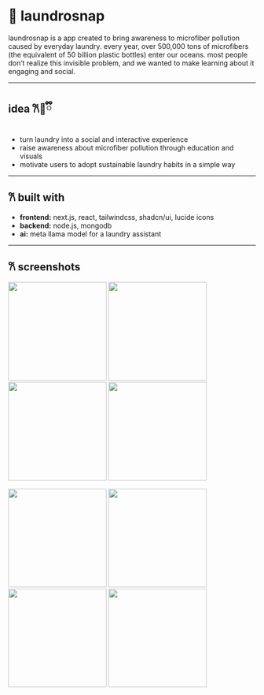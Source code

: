 # 🧺 laundrosnap
laundrosnap is a app created to bring awareness to microfiber pollution caused by everyday laundry. every year, over 500,000 tons of microfibers (the equivalent of 50 billion plastic bottles) enter our oceans. most people don’t realize this invisible problem, and we wanted to make learning about it engaging and social.

---

## idea 𐙚🧸ྀི
- turn laundry into a social and interactive experience  
- raise awareness about microfiber pollution through education and visuals  
- motivate users to adopt sustainable laundry habits in a simple way  

---

## 𐙚 built with
- **frontend:** next.js, react, tailwindcss, shadcn/ui, lucide icons  
- **backend:** node.js, mongodb  
- **ai:** meta llama model for a laundry assistant  

---
## 𐙚 screenshots

<p float="left">
  <img src="https://d112y698adiu2z.cloudfront.net/photos/production/software_photos/003/078/731/datas/original.png" width="200" />
  <img src="https://d112y698adiu2z.cloudfront.net/photos/production/software_photos/003/078/921/datas/original.png" width="200" />
  <img src="https://d112y698adiu2z.cloudfront.net/photos/production/software_photos/003/078/924/datas/original.png" width="200" />
  <img src="https://d112y698adiu2z.cloudfront.net/photos/production/software_photos/003/078/971/datas/original.png" width="200" />
</p>

<p float="left">
  <img src="https://d112y698adiu2z.cloudfront.net/photos/production/software_photos/003/078/863/datas/original.png" width="200" />
  <img src="https://d112y698adiu2z.cloudfront.net/photos/production/software_photos/003/078/932/datas/original.png" width="200" />
  <img src="https://d112y698adiu2z.cloudfront.net/photos/production/software_photos/003/078/932/datas/original.png" width="200" />
  <img src="https://d112y698adiu2z.cloudfront.net/photos/production/software_photos/003/079/015/datas/original.png" width="200" />
</p>
